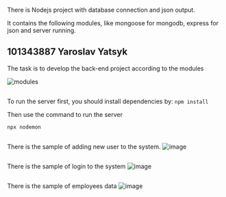 There is Nodejs project with database connection and json output.

It contains the following modules, like mongoose for mongodb, express for json and server running.




## 101343887 Yaroslav Yatsyk

The task is to develop the back-end project according to the modules

![modules](https://user-images.githubusercontent.com/31794068/197316874-4f1f98e6-fafb-4c3d-b891-cf5fd12160f1.png)

##
To run the server first, you should install dependencies by:
```npm install```

Then use the command to run the server

```npx nodemon```

##
There is the sample of adding new user to the system.
![image](https://user-images.githubusercontent.com/31794068/197317322-fd6662bd-0214-45e3-8cf2-7d57176479d0.png)

##
There is the sample of login to the system
![image](https://user-images.githubusercontent.com/31794068/197317345-8ff5c8f9-227d-4fe9-b061-a52dc04362bb.png)

##
There is the sample of employees data
![image](https://user-images.githubusercontent.com/31794068/197317457-f301b527-ca9a-4e58-a17e-2ad811587dc9.png)

